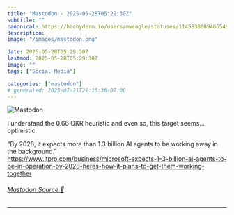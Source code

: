 ```yaml
---
title: "Mastodon - 2025-05-28T05:29:30Z"
subtitle: ""
canonical: https://hachyderm.io/users/mweagle/statuses/114583808946654901
description:
image: "/images/mastodon.png"

date: 2025-05-28T05:29:30Z
lastmod: 2025-05-28T05:29:30Z
image: ""
tags: ["Social Media"]

categories: ["mastodon"]
# generated: 2025-07-21T21:15:38-07:00
---
```

![Mastodon](/images/mastodon.png)

<p>I understand the 0.66 OKR heuristic and even so, this target seems…optimistic. </p><p>“By 2028, it expects more than 1.3 billion AI agents to be working away in the background.”<br /><a href="https://www.itpro.com/business/microsoft-expects-1-3-billion-ai-agents-to-be-in-operation-by-2028-heres-how-it-plans-to-get-them-working-together" target="_blank" rel="nofollow noopener noreferrer" translate="no"><span class="invisible">https://www.</span><span class="ellipsis">itpro.com/business/microsoft-e</span><span class="invisible">xpects-1-3-billion-ai-agents-to-be-in-operation-by-2028-heres-how-it-plans-to-get-them-working-together</span></a></p>


###### [Mastodon Source 🐘](https://hachyderm.io/@mweagle/114583808946654901)

___
